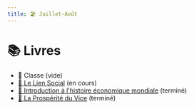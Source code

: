 ```yaml
---
title: 🏖 Juillet-Août
---
```


# 📚 Livres
- 📕 Classe (vide)
- [📙 Le Lien Social](./livres/le-lien-social) (en cours)
- [📗 Introduction à l'histoire économique mondiale](./livres/ihem) (terminé)
- [📘 La Prospérité du Vice](./livres/la-prosperite-du-vice ) (terminé)